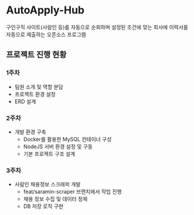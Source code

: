 # AutoApply-Hub

구인구직 사이트(사람인 등)를 자동으로 순회하며 설정된 조건에 맞는 회사에 이력서를 자동으로 제출하는 오픈소스 프로그램

## 프로젝트 진행 현황

### 1주차
- 팀원 소개 및 역할 분담
- 프로젝트 환경 설정
- ERD 설계

### 2주차
- 개발 환경 구축
  - Docker를 활용한 MySQL 컨테이너 구성
  - NodeJS 서버 환경 설정 및 구동
  - 기본 프로젝트 구조 설계

### 3주차
- 사람인 채용정보 스크래퍼 개발
  - feat/saramin-scraper 브랜치에서 작업 진행
  - 채용 정보 수집 및 데이터 정제
  - DB 저장 로직 구현